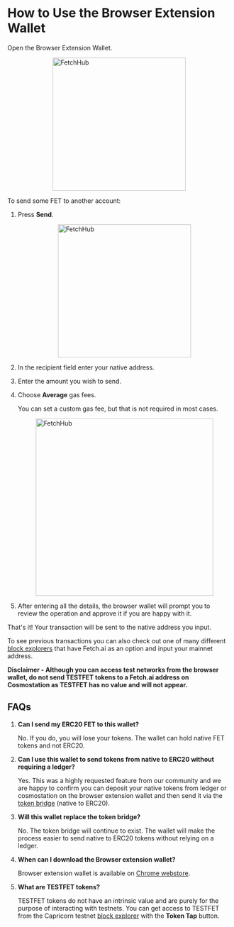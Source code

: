 


# How to Use the Browser Extension Wallet


Open the Browser Extension Wallet.

   <img src="../images/browser_wallet.png" alt="FetchHub" class="center" style="display: block; margin-left: auto; margin-right: auto; width: 300px">

To send some FET to another account:

1. Press **Send**.

    <img src="../images/fetchhub.png" alt="FetchHub" class="center" style="display: block; margin-left: auto; margin-right: auto; width: 300px">

2. In the recipient field enter your native address.
3. Enter the amount you wish to send.
4. Choose **Average** gas fees.

    You can set a custom gas fee, but that is not required in most cases.

    <img src="../images/fetchhub2.png" alt="FetchHub" class="center" style="display: block; margin-left: auto; margin-right: auto; width: 400px">

5. After entering all the details, the browser wallet will prompt you to review the operation and approve it if you are happy with it.

That's it! Your transaction will be sent to the native address you input.

To see previous transactions you can also check out one of many different [block explorers](https://explore-fetchhub.fetch.ai/account/fetch1c2wlfqn6eqqknpwcr0na43m9k6hux94dp6fx4y) that have Fetch.ai as an option and input your mainnet address.

**Disclaimer - Although you can access test networks from the browser wallet, do not send TESTFET tokens to a Fetch.ai address on Cosmostation as TESTFET has no value and will not appear.**


## **FAQs**



1. **Can I send my ERC20 FET to this wallet?**

    No. If you do, you will lose your tokens. The wallet can hold native FET tokens and not ERC20.

2. **Can I use this wallet to send tokens from native to ERC20 without requiring a ledger?**

    Yes. This was a highly requested feature from our community and we are happy to confirm you can deposit your native tokens from ledger or cosmostation on the     browser extension wallet and then send it via the [token bridge](https://token-bridge.fetch.ai/) (native to ERC20).

3. **Will this wallet replace the token bridge?**

    No. The token bridge will continue to exist. The wallet will make the process easier to send native to ERC20 tokens without relying on a ledger.

4. **When can I download the Browser extension wallet?**

      Browser extension wallet is available on [Chrome webstore](https://chrome.google.com/webstore/detail/fetchai-network-wallet/ellkdbaphhldpeajbepobaecooaoafpg?hl=en-GB).

5. **What are TESTFET tokens?**

    TESTFET tokens do not have an intrinsic value and are purely for the purpose of interacting with testnets. You can get access to TESTFET from the Capricorn testnet [block explorer](https://explore-capricorn.fetch.ai/) with the **Token Tap** button.
